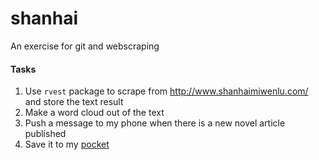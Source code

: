 shanhai
=======

An exercise for git and webscraping

#### Tasks

1. Use `rvest` package to scrape from http://www.shanhaimiwenlu.com/ and store the text result
2. Make a word cloud out of the text
3. Push a message to my phone when there is a new novel article published
4. Save it to my [pocket](http://getpocket.com/)
